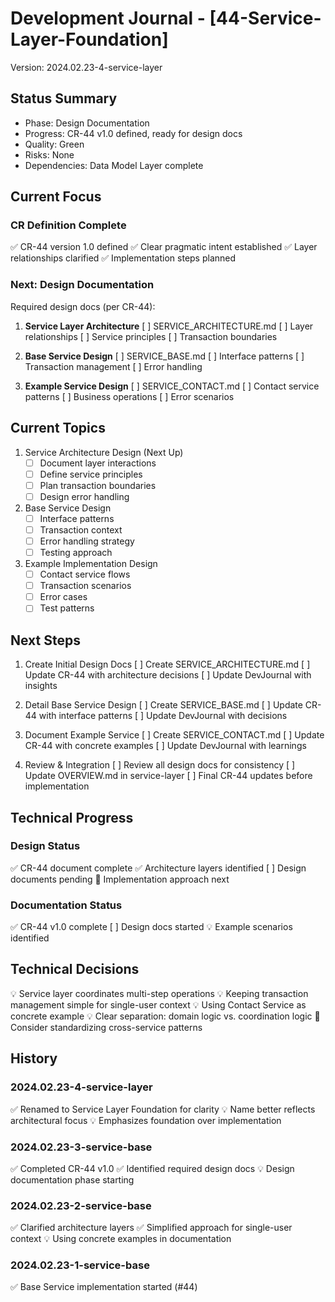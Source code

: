 # Development Journal - [44-Service-Layer-Foundation]
Version: 2024.02.23-4-service-layer

## Status Summary
- Phase: Design Documentation
- Progress: CR-44 v1.0 defined, ready for design docs
- Quality: Green
- Risks: None
- Dependencies: Data Model Layer complete

## Current Focus
### CR Definition Complete
✅ CR-44 version 1.0 defined
✅ Clear pragmatic intent established
✅ Layer relationships clarified
✅ Implementation steps planned

### Next: Design Documentation
Required design docs (per CR-44):
1. **Service Layer Architecture**
   [ ] SERVICE_ARCHITECTURE.md
   [ ] Layer relationships
   [ ] Service principles
   [ ] Transaction boundaries

2. **Base Service Design**
   [ ] SERVICE_BASE.md
   [ ] Interface patterns
   [ ] Transaction management
   [ ] Error handling

3. **Example Service Design**
   [ ] SERVICE_CONTACT.md
   [ ] Contact service patterns
   [ ] Business operations
   [ ] Error scenarios

## Current Topics
1. Service Architecture Design (Next Up)
   - [ ] Document layer interactions
   - [ ] Define service principles
   - [ ] Plan transaction boundaries
   - [ ] Design error handling

2. Base Service Design
   - [ ] Interface patterns
   - [ ] Transaction context
   - [ ] Error handling strategy
   - [ ] Testing approach

3. Example Implementation Design
   - [ ] Contact service flows
   - [ ] Transaction scenarios
   - [ ] Error cases
   - [ ] Test patterns

## Next Steps
1. Create Initial Design Docs
   [ ] Create SERVICE_ARCHITECTURE.md
   [ ] Update CR-44 with architecture decisions
   [ ] Update DevJournal with insights

2. Detail Base Service Design
   [ ] Create SERVICE_BASE.md
   [ ] Update CR-44 with interface patterns
   [ ] Update DevJournal with decisions

3. Document Example Service
   [ ] Create SERVICE_CONTACT.md
   [ ] Update CR-44 with concrete examples
   [ ] Update DevJournal with learnings

4. Review & Integration
   [ ] Review all design docs for consistency
   [ ] Update OVERVIEW.md in service-layer
   [ ] Final CR-44 updates before implementation

## Technical Progress
### Design Status
✅ CR-44 document complete
✅ Architecture layers identified
[ ] Design documents pending
🔄 Implementation approach next

### Documentation Status
✅ CR-44 v1.0 complete
[ ] Design docs started
💡 Example scenarios identified

## Technical Decisions
💡 Service layer coordinates multi-step operations
💡 Keeping transaction management simple for single-user context
💡 Using Contact Service as concrete example
💡 Clear separation: domain logic vs. coordination logic
🔄 Consider standardizing cross-service patterns

## History
### 2024.02.23-4-service-layer
✅ Renamed to Service Layer Foundation for clarity
💡 Name better reflects architectural focus
💡 Emphasizes foundation over implementation

### 2024.02.23-3-service-base
✅ Completed CR-44 v1.0
✅ Identified required design docs
💡 Design documentation phase starting

### 2024.02.23-2-service-base
✅ Clarified architecture layers
✅ Simplified approach for single-user context
💡 Using concrete examples in documentation

### 2024.02.23-1-service-base
✅ Base Service implementation started (#44)
